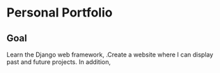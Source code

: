 # Personal Portfolio

## Goal
Learn the Django web framework, .Create a website where I can display past and future projects. In addition, 